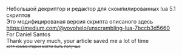 Небольшой декриптор и редактор для скомпилированных lua 5.1 скриптов<br />
Это модифицированая версия скрипта описаного здесь https://medium.com/@vovohelo/unscrambling-lua-7bccb3d5660<br />
For Daniel Santos<br />
Thank you very much, your article saved me a lot of time<br />
<font size=1>~~хотя комментарии могли быть получше~~</font>
